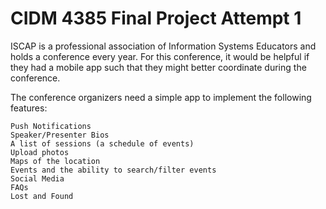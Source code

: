 # CIDM 4385 Final Project Attempt 1

ISCAP is a professional association of Information Systems Educators and holds a conference every year.  For this conference, it would be helpful if they had a mobile app such that they might better coordinate during the conference.

The conference organizers need a simple app to implement the following features:

    Push Notifications
    Speaker/Presenter Bios
    A list of sessions (a schedule of events)
    Upload photos
    Maps of the location
    Events and the ability to search/filter events
    Social Media
    FAQs
    Lost and Found